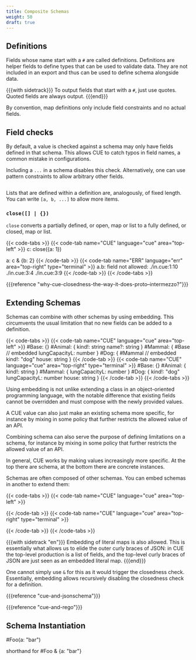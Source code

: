 ```yaml
---
title: Composite Schemas
weight: 50
draft: true
---
```


## Definitions

Fields whose name start with a `#` are called <def>definitions</def>.
Definitions are helper fields to define types that can be used to validate data.
They are not included in an export and thus can be used to define schema
alongside data.

{{{with sidetrack}}}
To output fields that start with a `#`, just use quotes. Quoted fields are
always output.
{{{end}}}

By convention, map definitions only include field constraints and no actual
fields.

## Field checks

By default, a value is checked against a schema may only have fields defined in
that schema.
This allows CUE to catch typos in field names, a common mistake in
configurations.

Including a `...` in a schema disables this check. Alternatively, one can use
pattern constraints to allow arbitrary other fields.

```

```

Lists that are defined within a definition are, analogously, of fixed length.
You can write `[a, b, ...]` to allow more items.

### `close([] | {})`

`close` converts a partially defined, or open, map or list to a fully defined,
or closed, map or list.

{{< code-tabs >}}
{{< code-tab name="CUE" language="cue" area="top-left" >}}
c: close({a: 1})

a: c & {b: 2}
{{< /code-tab >}}
{{< code-tab name="ERR" language="err" area="top-right" type="terminal" >}}
a.b: field not allowed:
    ./in.cue:1:10
    ./in.cue:3:4
    ./in.cue:3:9
{{< /code-tab >}}
{{< /code-tabs >}}

{{{reference "why-cue-closedness-the-way-it-does-proto–intermezzo?"}}}

## Extending Schemas

Schemas can combine with other schemas by using embedding.
This circumvents the usual limitation that no new fields can be added to a
definition.

{{< code-tabs >}}
{{< code-tab name="CUE" language="cue" area="top-left" >}}
#Base: {}
#Animal: {
	kind!: string
	name?: string
}
#Mammal: {
	#Base // embedded
	lungCapacityL: number
}
#Dog: {
	#Mammal // embedded
	kind!: "dog"
	house: string
}
{{< /code-tab >}}
{{< code-tab name="CUE" language="cue" area="top-right" type="terminal" >}}
#Base: {}
#Animal: {
    kind!: string
}
#Mammal: {
    lungCapacityL: number
}
#Dog: {
    kind!:         "dog"
    lungCapacityL: number
    house:         string
}
{{< /code-tab >}}
{{< /code-tabs >}}

Using embedding is not unlike extending a class in an object-oriented
programming language, with the notable difference that existing fields cannot be
overridden and must compose with the newly provided values.

A CUE value can also just make an existing schema more specific, for instance by
mixing in some policy that further restricts the allowed value of an API.

Combining schema can also serve the purpose of defining limitations on a schema,
for instance by mixing in some policy that further restricts the allowed value
of an API.

In general, CUE works by making values increasingly more specific. At the top
there are schema, at the bottom there are concrete instances.

Schemas are often composed of other schemas. You can embed schemas in another to
extend them:

{{< code-tabs >}}
{{< code-tab name="CUE" language="cue" area="top-left" >}}

{{< /code-tab >}}
{{< code-tab name="CUE" language="cue" area="top-right" type="terminal" >}}

{{< /code-tab >}}
{{< /code-tabs >}}

{{{with sidetrack "en"}}}
Embedding of literal maps is also allowed. This is essentially what allows us to
elide the outer curly braces of JSON: in CUE the top-level production is a list
of fields, and the top-level curly braces of JSON are just seen as an embedded
literal map.
{{{end}}}

One cannot simply use `&` for this as it would trigger the closedness check.
Essentially, embedding allows recursively disabling the closedness check for a
definition.

{{{reference "cue-and-jsonschema"}}}

{{{reference "cue-and-rego"}}}

## Schema Instantiation

#Foo(a: "bar")

shorthand for #Foo & {a: "bar"}


